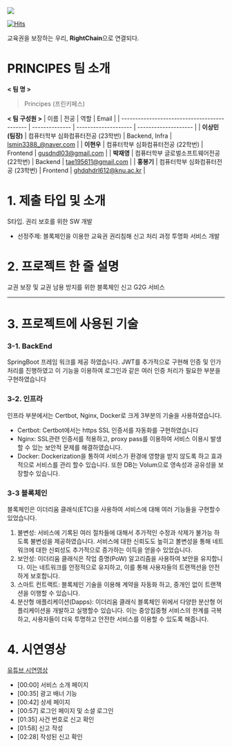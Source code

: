 <div><img src="https://capsule-render.vercel.app/api?type=waving&color=0:99cc99,100:009630&height=200&section=header&text=RightChain&fontSize=90" /></div>

[![Hits](https://hits.seeyoufarm.com/api/count/incr/badge.svg?url=https%3A%2F%2Fgithub.com%2Fgjbae1212%2Fhit-counter&count_bg=%2347AFE9&title_bg=%23229812&icon=&icon_color=%23E7E7E7&title=RightChain&edge_flat=false)](https://hits.seeyoufarm.com)

교육권을 보장하는 우리, **RightChain**으로 연결되다.

# PRINCIPES 팀 소개

**< 팀 명 >** <br>
> Principes (프린키페스)

**< 팀 구성원 >**
| 이름                                         | 전공           | 역할                | Email                |
| -------------------------------------------- | --------------  | -------------------- | -------------------- |
| **이상민 (팀장)** | 컴퓨터학부 심화컴퓨터전공 (23학번) | Backend, Infra | lsmin3388_@naver.com |
| **이현우** | 컴퓨터학부 심화컴퓨터전공 (22학번)      | Frontend | gusdndl03@gmail.com |
| **박재영** | 컴퓨터학부 글로벌소프트웨어전공 (22학번)     | Backend | tae195611@gmail.com |
| **홍봉기** | 컴퓨터학부 심화컴퓨터전공 (23학번)     | Frontend | ghdqhdrl612@knu.ac.kr |


# 1. 제출 타입 및 소개

S타입. 권리 보호를 위한 SW 개발
- 선정주제: 
블록체인을 이용한 교육권 권리침해 신고 처리 과정 투명화 서비스 개발


#  2. 프로젝트 한 줄 설명
교권 보장 및 교권 남용 방지를 위한 블록체인 신고 G2G 서비스 

----
#  3. 프로젝트에 사용된 기술
### 3-1. BackEnd 
SpringBoot 프레임 워크를 제공 하였습니다. JWT를 추가적으로 구현해 인증 및 인가처리를 진행하였고 이 기능을 이용하여 로그인과 같은 여러 인증 처리가 필요한 부분을 구현하였습니다

### 3-2. 인프라
인프라 부분에서는 Certbot, Nginx, Docker로 크게 3부분의 기술을 사용하였습니다.
- Certbot: Certbot에서는 https SSL 인증서를 자동화를 구현하였습니다
- Nginx: SSL관련 인증서를 적용하고, proxy pass를 이용하여 서비스 이용시 발생할 수 있는 보안적 문제를 해결하였습니다.
- Docker: Dockerization을 통하여 서비스가 환경에 영향을 받지 않도록 하고 효과적으로 서비스를 관리 할수 있습니다. 또한 DB는 Volum으로 영속성과 공유성을 보장할수 있습니다.

### 3-3 블록체인
블록체인은 이더리움 클래식(ETC)을 사용하여 서비스에 대해 여러 기능들을 구현할수 있었습니다.
1. 불변성: 서비스에 기록된 여러 절차들에 대해서 추가적인 수정과 삭제가 불가능 하도록 불변성을 제공하였습니다. 서비스에 대한 신뢰도도 높히고 볼변성을 통해 네트워크에 대한 신뢰성도 추가적으로 증가하는 이득을 얻을수 있었습니다.
2. 보안성: 이더리움 클래식은 작업 증명(PoW) 알고리즘을 사용하여 보안을 유지합니다. 이는 네트워크를 안정적으로 유지하고, 이를 통해 사용자들의 트랜잭션을 안전하게 보호합니다.
3. 스마트 컨트랙트: 블록체인 기술을 이용해 계약을 자동화 하고, 중개인 없이 트랜잭션을 이행할 수 있습니다.
4. 분산형 애플리케이션(Dapps): 이더리움 클래식 블록체인 위에서 다양한 분산형 어플리케이션을 개발하고 실행할수 있습니다. 이는 중앙집중형 서비스의 한계를 극복하고, 사용자들이 더욱 투명하고 안전한 서비스를 이용할 수 있도록 해줍니다.

# 4. 시연영상
<a href = "https://youtu.be/JEZiTHB7Cho">유튜브 시연영상</a>

- [00:00] 서비스 소개 페이지
- [00:35] 광고 배너 기능
- [00:42] 상세 페이지
- [00:57] 로그인 페이지 및 소셜 로그인
- [01:35] 사건 번호로 신고 확인
- [01:58] 신고 작성
- [02:28] 작성된 신고 확인
